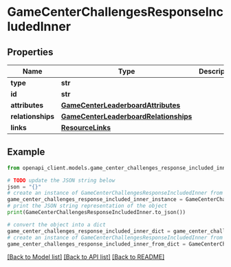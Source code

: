 # GameCenterChallengesResponseIncludedInner


## Properties

Name | Type | Description | Notes
------------ | ------------- | ------------- | -------------
**type** | **str** |  | 
**id** | **str** |  | 
**attributes** | [**GameCenterLeaderboardAttributes**](GameCenterLeaderboardAttributes.md) |  | [optional] 
**relationships** | [**GameCenterLeaderboardRelationships**](GameCenterLeaderboardRelationships.md) |  | [optional] 
**links** | [**ResourceLinks**](ResourceLinks.md) |  | [optional] 

## Example

```python
from openapi_client.models.game_center_challenges_response_included_inner import GameCenterChallengesResponseIncludedInner

# TODO update the JSON string below
json = "{}"
# create an instance of GameCenterChallengesResponseIncludedInner from a JSON string
game_center_challenges_response_included_inner_instance = GameCenterChallengesResponseIncludedInner.from_json(json)
# print the JSON string representation of the object
print(GameCenterChallengesResponseIncludedInner.to_json())

# convert the object into a dict
game_center_challenges_response_included_inner_dict = game_center_challenges_response_included_inner_instance.to_dict()
# create an instance of GameCenterChallengesResponseIncludedInner from a dict
game_center_challenges_response_included_inner_from_dict = GameCenterChallengesResponseIncludedInner.from_dict(game_center_challenges_response_included_inner_dict)
```
[[Back to Model list]](../README.md#documentation-for-models) [[Back to API list]](../README.md#documentation-for-api-endpoints) [[Back to README]](../README.md)


